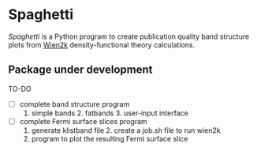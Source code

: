 Spaghetti
=========

*Spaghetti* is a Python program to create publication quality band structure plots from [Wien2k](http://susi.theochem.tuwien.ac.at) density-functional theory calculations.

## Package under development

TO-DO

- [ ] complete band structure program
	1. simple bands
        2. fatbands
        3. user-input interface
- [ ] complete Fermi surface slices program
	1. generate klistband file
        2. create a job.sh file to run wien2k
	3. program to plot the resulting Fermi surface slice
